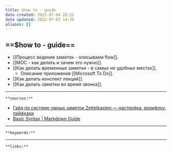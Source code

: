 ```yaml
---
title: $how to - guide
date created: 2022-07-04 20:21
date updated: 2022-07-07 14:39
aliases: []
---
```


## ==$how to - guide==

- [[Процесс ведения заметок - описываем flow]].
- [[MOC - как делать и зачем это нужно]].
- [[Как делать временные заметки - в самых не удобных местах]].
	- Описание приложения [[Microsoft To Do]].
- [[Как делать конспект лекций]].
- [[Как делать заметки во время звонка]].

---

`**sources:**`

- [Гайд по системе умных заметок Zettelkasten — настройка, воркфлоу, лайфхаки](https://netpeak.net/ru/blog/vtoroy-mozg-gayd-po-sisteme-umnykh-zametok-zettelkasten-vtoraya-chast/)
- [Basic Syntax | Markdown Guide](https://www.markdownguide.org/basic-syntax)

---

`**keywords:**`

---

`**links:**`
